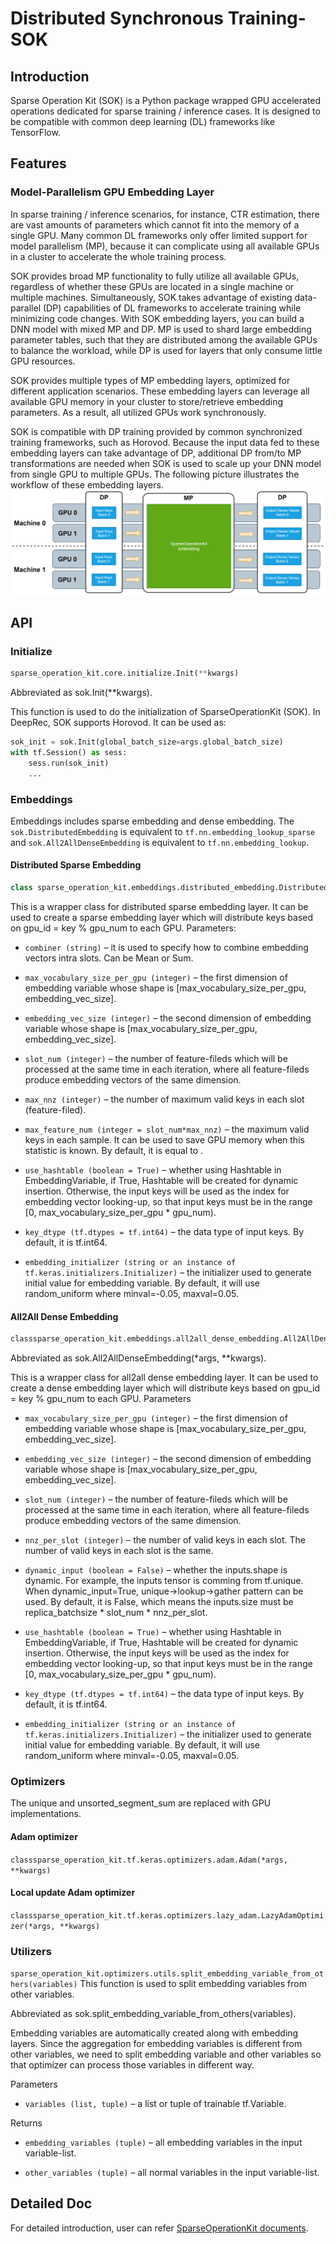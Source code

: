 # Distributed Synchronous Training-SOK
## Introduction

Sparse Operation Kit (SOK) is a Python package wrapped GPU accelerated operations dedicated for sparse training / inference cases. It is designed to be compatible with common deep learning (DL) frameworks like TensorFlow.
 	
## Features
### Model-Parallelism GPU Embedding Layer
In sparse training / inference scenarios, for instance, CTR estimation, there are vast amounts of parameters which cannot fit into the memory of a single GPU. Many common DL frameworks only offer limited support for model parallelism (MP), because it can complicate using all available GPUs in a cluster to accelerate the whole training process.

SOK provides broad MP functionality to fully utilize all available GPUs, regardless of whether these GPUs are located in a single machine or multiple machines. Simultaneously, SOK takes advantage of existing data-parallel (DP) capabilities of DL frameworks to accelerate training while minimizing code changes. With SOK embedding layers, you can build a DNN model with mixed MP and DP. MP is used to shard large embedding parameter tables, such that they are distributed among the available GPUs to balance the workload, while DP is used for layers that only consume little GPU resources.

SOK provides multiple types of MP embedding layers, optimized for different application scenarios. These embedding layers can leverage all available GPU memory in your cluster to store/retrieve embedding parameters. As a result, all utilized GPUs work synchronously.

SOK is compatible with DP training provided by common synchronized training frameworks, such as Horovod. Because the input data fed to these embedding layers can take advantage of DP, additional DP from/to MP transformations are needed when SOK is used to scale up your DNN model from single GPU to multiple GPUs. The following picture illustrates the workflow of these embedding layers.
![workflow_of_embeddinglayer.png](SOK/workflow_of_embeddinglayer.png)

 	
## API
### Initialize
```python
sparse_operation_kit.core.initialize.Init(**kwargs)
```
Abbreviated as sok.Init(**kwargs).

This function is used to do the initialization of SparseOperationKit (SOK). In DeepRec, SOK supports Horovod. It can be used as:
```python
sok_init = sok.Init(global_batch_size=args.global_batch_size)
with tf.Session() as sess:
    sess.run(sok_init)
    ...
```
### Embeddings
Embeddings includes sparse embedding and dense embedding. The `sok.DistributedEmbedding` is equivalent to `tf.nn.embedding_lookup_sparse` and `sok.All2AllDenseEmbedding` is equivalent to `tf.nn.embedding_lookup`.
#### Distributed Sparse Embedding
```python
class sparse_operation_kit.embeddings.distributed_embedding.DistributedEmbedding(combiner, max_vocabulary_size_per_gpu, embedding_vec_size, slot_num, max_nnz, max_feature_num=1, use_hashtable=True, **kwargs)
```
This is a wrapper class for distributed sparse embedding layer. It can be used to create a sparse embedding layer which will distribute keys based on gpu_id = key % gpu_num to each GPU.
Parameters:
- `combiner (string)` – it is used to specify how to combine embedding vectors intra slots. Can be Mean or Sum.

- `max_vocabulary_size_per_gpu (integer)` – the first dimension of embedding variable whose shape is [max_vocabulary_size_per_gpu, embedding_vec_size].

- `embedding_vec_size (integer)` – the second dimension of embedding variable whose shape is [max_vocabulary_size_per_gpu, embedding_vec_size].

- `slot_num (integer)` – the number of feature-fileds which will be processed at the same time in each iteration, where all feature-fileds produce embedding vectors of the same dimension.

- `max_nnz (integer)` – the number of maximum valid keys in each slot (feature-filed).

- `max_feature_num (integer = slot_num*max_nnz)` – the maximum valid keys in each sample. It can be used to save GPU memory when this statistic is known. By default, it is equal to .

- `use_hashtable (boolean = True)` – whether using Hashtable in EmbeddingVariable, if True, Hashtable will be created for dynamic insertion. Otherwise, the input keys will be used as the index for embedding vector looking-up, so that input keys must be in the range [0, max_vocabulary_size_per_gpu * gpu_num).

- `key_dtype (tf.dtypes = tf.int64)` – the data type of input keys. By default, it is tf.int64.

- `embedding_initializer (string or an instance of tf.keras.initializers.Initializer)` – the initializer used to generate initial value for embedding variable. By default, it will use random_uniform where minval=-0.05, maxval=0.05.
#### All2All Dense Embedding
```python
classsparse_operation_kit.embeddings.all2all_dense_embedding.All2AllDenseEmbedding(max_vocabulary_size_per_gpu, embedding_vec_size, slot_num, nnz_per_slot, dynamic_input=False, use_hashtable=True, **kwargs)
```
Abbreviated as sok.All2AllDenseEmbedding(*args, **kwargs).

This is a wrapper class for all2all dense embedding layer. It can be used to create a dense embedding layer which will distribute keys based on gpu_id = key % gpu_num to each GPU.
Parameters
- `max_vocabulary_size_per_gpu (integer)` – the first dimension of embedding variable whose shape is [max_vocabulary_size_per_gpu, embedding_vec_size].

- `embedding_vec_size (integer)` – the second dimension of embedding variable whose shape is [max_vocabulary_size_per_gpu, embedding_vec_size].

- `slot_num (integer)` – the number of feature-fileds which will be processed at the same time in each iteration, where all feature-fileds produce embedding vectors of the same dimension.

- `nnz_per_slot (integer)` – the number of valid keys in each slot. The number of valid keys in each slot is the same.

- `dynamic_input (boolean = False)` – whether the inputs.shape is dynamic. For example, the inputs tensor is comming from tf.unique. When dynamic_input=True, unique->lookup->gather pattern can be used. By default, it is False, which means the inputs.size must be replica_batchsize * slot_num * nnz_per_slot.

- `use_hashtable (boolean = True)` – whether using Hashtable in EmbeddingVariable, if True, Hashtable will be created for dynamic insertion. Otherwise, the input keys will be used as the index for embedding vector looking-up, so that input keys must be in the range [0, max_vocabulary_size_per_gpu * gpu_num).

- `key_dtype (tf.dtypes = tf.int64)` – the data type of input keys. By default, it is tf.int64.

- `embedding_initializer (string or an instance of tf.keras.initializers.Initializer)` – the initializer used to generate initial value for embedding variable. By default, it will use random_uniform where minval=-0.05, maxval=0.05.

### Optimizers
The unique and unsorted_segment_sum are replaced with GPU implementations.
#### Adam optimizer
`classsparse_operation_kit.tf.keras.optimizers.adam.Adam(*args, **kwargs)`
#### Local update Adam optimizer
`classsparse_operation_kit.tf.keras.optimizers.lazy_adam.LazyAdamOptimizer(*args, **kwargs)`
### Utilizers
`sparse_operation_kit.optimizers.utils.split_embedding_variable_from_others(variables)`
This function is used to split embedding variables from other variables.

Abbreviated as sok.split_embedding_variable_from_others(variables).

Embedding variables are automatically created along with embedding layers. Since the aggregation for embedding variables is different from other variables, we need to split embedding variable and other variables so that optimizer can process those variables in different way.

Parameters
- `variables (list, tuple)` – a list or tuple of trainable tf.Variable.

Returns
- `embedding_variables (tuple)` – all embedding variables in the input variable-list.

- `other_variables (tuple)` – all normal variables in the input variable-list.

## Detailed Doc
For detailed introduction, user can refer [SparseOperationKit documents](https://nvidia-merlin.github.io/HugeCTR/sparse_operation_kit/master/index.html).
